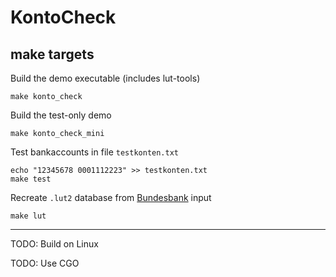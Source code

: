 KontoCheck
===========

make targets
-------------

Build the demo executable (includes lut-tools)

    make konto_check

Build the test-only demo

    make konto_check_mini

Test bankaccounts in file `testkonten.txt`

    echo "12345678 0001112223" >> testkonten.txt
    make test

Recreate `.lut2` database from
[Bundesbank](http://www.bundesbank.de/Redaktion/DE/Standardartikel/Kerngeschaeftsfelder/Unbarer_Zahlungsverkehr/bankleitzahlen_download.html)
input

    make lut

---------------------------------------------------------

TODO: Build on Linux

TODO: Use CGO

